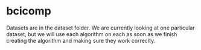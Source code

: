 bcicomp
=======
Datasets are in the dataset folder. We are currently looking at one particular dataset, but we will use each algorithm on each as soon as we finish creating the algorithm and making sure they work correclty.
